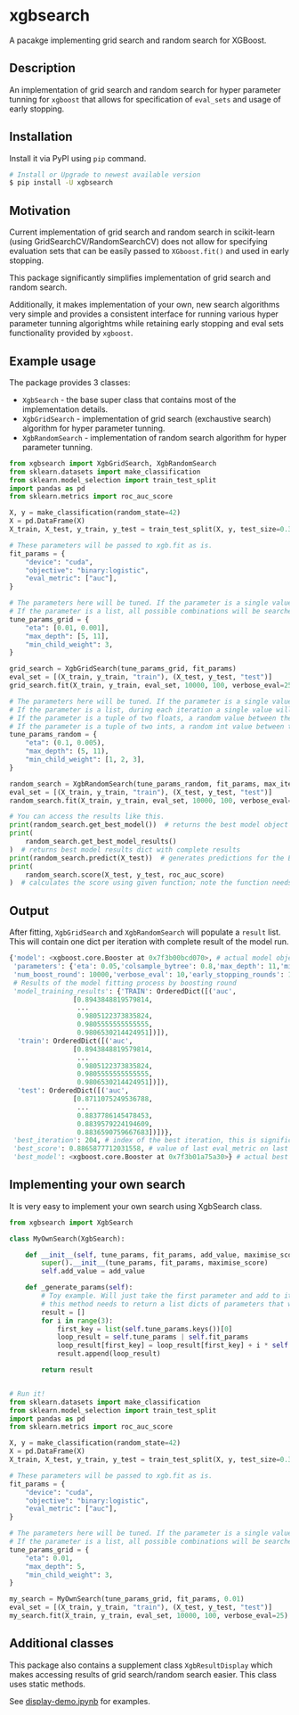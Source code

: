 # xgbsearch

A pacakge implementing grid search and random search for XGBoost.

## Description

An implementation of grid search and random search for hyper parameter tunning for `xgboost` that allows for specification of `eval_sets` and usage of early stopping.

## Installation

Install it via PyPI using `pip` command.

```bash
# Install or Upgrade to newest available version
$ pip install -U xgbsearch
```

## Motivation

Current implementation of grid search and random search in scikit-learn (using GridSearchCV/RandomSearchCV) does not allow for specifying evaluation sets that can be easily passed to `XGboost.fit()` and used in early stopping.

This package significantly simplifies implementation of grid search and random search.

Additionally, it makes implementation of your own, new search algorithms very simple and provides a consistent interface for running various hyper parameter tunning algorightms while retaining early stopping and eval sets functionality provided by `xgboost`.

## Example usage

The package provides 3 classes:

* `XgbSearch` - the base super class that contains most of the implementation details.
* `XgbGridSearch` - implementation of grid search (exchaustive search) algorithm for hyper parameter tunning.
* `XgbRandomSearch` - implementation of random search algorithm for hyper parameter tunning.

```python
from xgbsearch import XgbGridSearch, XgbRandomSearch
from sklearn.datasets import make_classification
from sklearn.model_selection import train_test_split
import pandas as pd
from sklearn.metrics import roc_auc_score

X, y = make_classification(random_state=42)
X = pd.DataFrame(X)
X_train, X_test, y_train, y_test = train_test_split(X, y, test_size=0.3)

# These parameters will be passed to xgb.fit as is.
fit_params = {
    "device": "cuda",
    "objective": "binary:logistic",
    "eval_metric": ["auc"],
}

# The parameters here will be tuned. If the parameter is a single value, it will be passed as is.
# If the parameter is a list, all possible combinations will be searched using grid search.
tune_params_grid = {
    "eta": [0.01, 0.001],
    "max_depth": [5, 11],
    "min_child_weight": 3,
}

grid_search = XgbGridSearch(tune_params_grid, fit_params)
eval_set = [(X_train, y_train, "train"), (X_test, y_test, "test")]
grid_search.fit(X_train, y_train, eval_set, 10000, 100, verbose_eval=25)

# The parameters here will be tuned. If the parameter is a single value, it will be passed as is.
# If the parameter is a list, during each iteration a single value will be picked from that list.
# If the parameter is a tuple of two floats, a random value between the two ends will be picked.
# If the parameter is a tuple of two ints, a random int value between the two ends will be picked.
tune_params_random = {
    "eta": (0.1, 0.005),
    "max_depth": (5, 11),
    "min_child_weight": [1, 2, 3],
}

random_search = XgbRandomSearch(tune_params_random, fit_params, max_iter_count=3)
eval_set = [(X_train, y_train, "train"), (X_test, y_test, "test")]
random_search.fit(X_train, y_train, eval_set, 10000, 100, verbose_eval=25)

# You can access the results like this.
print(random_search.get_best_model())  # returns the best model object
print(
    random_search.get_best_model_results()
)  # returns best model results dict with complete results
print(random_search.predict(X_test))  # generates predictions for the BEST model
print(
    random_search.score(X_test, y_test, roc_auc_score)
)  # calculates the score using given function; note the function needs to accept X, y as input

```

## Output

After fitting, `XgbGridSearch` and `XgbRandomSearch` will populate a `result` list. This will contain one dict per iteration with complete result of the model run.

```python
{'model': <xgboost.core.Booster at 0x7f3b00bcd070>, # actual model object, if early stopping is enabled this will be the LAST model fitted, not the best one
 'parameters': {'eta': 0.05,'colsample_bytree': 0.8,'max_depth': 11,'min_child_weight': 3,'device': 'cuda','objective': 'binary:logistic','eval_metric': ['auc']}, # Parameters passed to xgb.fit
 'num_boost_round': 10000,'verbose_eval': 10,'early_stopping_rounds': 100},
 # Results of the model fitting process by boosting round
 'model_training_results': {'TRAIN': OrderedDict([('auc',
                [0.8943848819579814,
                 ...
                 0.9805122373835824,
                 0.9805555555555555,
                 0.9806530214424951])]),
  'train': OrderedDict([('auc',
                [0.8943848819579814,
                 ...
                 0.9805122373835824,
                 0.9805555555555555,
                 0.9806530214424951])]),
  'test': OrderedDict([('auc',
                [0.8711075249536788,
                 ...
                 0.8837786145478453,
                 0.8839579224194609,
                 0.8836590759667683])])},
 'best_iteration': 204, # index of the best iteration, this is significant when using early_stopping
 'best_score': 0.8865877712031558, # value of last eval_metric on last eval_set for the best model
 'best_model': <xgboost.core.Booster at 0x7f3b01a75a30>} # actual best model object
 ```

 ## Implementing your own search

 It is very easy to implement your own search using XgbSearch class.

```python
from xgbsearch import XgbSearch

class MyOwnSearch(XgbSearch):

    def __init__(self, tune_params, fit_params, add_value, maximise_score=True):
        super().__init__(tune_params, fit_params, maximise_score)
        self.add_value = add_value

    def _generate_params(self):
        # Toy example. Will just take the first parameter and add to it a value specified in the constructor.
        # this method needs to return a list dicts of parameters that will be passed into xgb.fit()
        result = []
        for i in range(3):
            first_key = list(self.tune_params.keys())[0]
            loop_result = self.tune_params | self.fit_params
            loop_result[first_key] = loop_result[first_key] + i * self.add_value
            result.append(loop_result)

        return result


# Run it!
from sklearn.datasets import make_classification
from sklearn.model_selection import train_test_split
import pandas as pd
from sklearn.metrics import roc_auc_score

X, y = make_classification(random_state=42)
X = pd.DataFrame(X)
X_train, X_test, y_train, y_test = train_test_split(X, y, test_size=0.3)

# These parameters will be passed to xgb.fit as is.
fit_params = {
    "device": "cuda",
    "objective": "binary:logistic",
    "eval_metric": ["auc"],
}

# The parameters here will be tuned. If the parameter is a single value, it will be passed as is.
# If the parameter is a list, all possible combinations will be searched using grid search.
tune_params_grid = {
    "eta": 0.01,
    "max_depth": 5,
    "min_child_weight": 3,
}

my_search = MyOwnSearch(tune_params_grid, fit_params, 0.01)
eval_set = [(X_train, y_train, "train"), (X_test, y_test, "test")]
my_search.fit(X_train, y_train, eval_set, 10000, 100, verbose_eval=25)
```

## Additional classes

This package also contains a supplement class `XgbResultDisplay` which makes accessing results of grid search/random search easier. This class uses static methods.

See [display-demo.ipynb](examples/display-demo.ipynb) for examples.